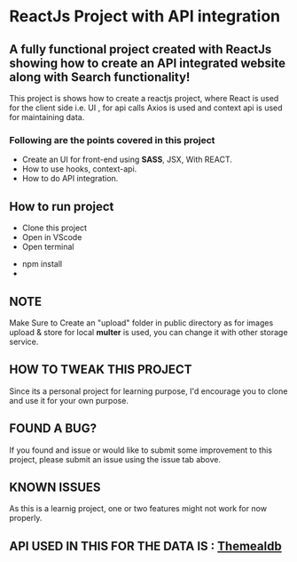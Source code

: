 # ReactJs Project with API integration
## A fully functional project created with ReactJs showing how to create an API integrated website along with Search functionality!
This project is shows how to create a reactjs project, where React is used for the client side i.e. UI , for api calls Axios is used and context api is used for maintaining data.
### Following are the points covered in this project
+ Create an UI for front-end using **SASS**, JSX, With REACT.
+ How to use hooks, context-api.
+ How to do API integration.
## How to run project
- Clone this project
- Open in VScode
- Open terminal
 * npm install
 * 
## NOTE
Make Sure to Create an "upload" folder in public directory as for images upload & store  for local **multer** is used, you can change it with other storage service.

## HOW TO TWEAK THIS PROJECT
  Since its a personal project for learning purpose, I'd encourage you to clone and use it for your own purpose.

## FOUND A BUG?
If you found and issue or would like to submit some improvement to this project, please submit an issue using the issue tab above.

## KNOWN ISSUES
As this is a learnig project, one or two features might not work for now properly.

## API USED IN THIS FOR THE DATA IS : [Themealdb](https://www.themealdb.com/api.php)

